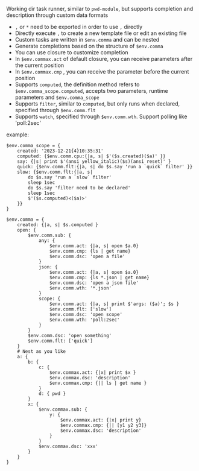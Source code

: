 Working dir task runner, similar to `pwd-module`, but supports completion and description through custom data formats
- `,` or `*` need to be exported in order to use `,` directly
- Directly execute `,` to create a new template file or edit an existing file
- Custom tasks are written in `$env.comma` and can be nested
- Generate completions based on the structure of `$env.comma`
- You can use closure to customize completion
- In `$env.commax.act` of default closure, you can receive parameters after the current position
- In `$env.commax.cmp` , you can receive the parameter before the current position
- Supports `computed`, the definition method refers to `$env.comma_scope.computed`, accepts two parameters, runtime parameters and `$env.comma_scope`
- Supports `filter`, similar to `computed`, but only runs when declared, specified through `$env.comm.flt`
- Supports `watch`, specified through `$env.comm.wth`. Support polling like 'poll:2sec'

example:
```
$env.comma_scope = {
    created: '2023-12-21{4}10:35:31'
    computed: {$env.comm.cpu:{|a, s| $'($s.created)($a)' }}
    say: {|s| print $'(ansi yellow_italic)($s)(ansi reset)' }
    quick: {$env.comm.flt:{|a, s| do $s.say 'run a `quick` filter' }}
    slow: {$env.comm.flt:{|a, s|
        do $s.say 'run a `slow` filter'
        sleep 1sec
        do $s.say 'filter need to be declared'
        sleep 1sec
        $'($s.computed)<($a)>'
    }}
}

$env.comma = {
    created: {|a, s| $s.computed }
    open: {
        $env.comm.sub: {
            any: {
                $env.comm.act: {|a, s| open $a.0}
                $env.comm.cmp: {ls | get name}
                $env.comm.dsc: 'open a file'
            }
            json: {
                $env.comm.act: {|a, s| open $a.0}
                $env.comm.cmp: {ls *.json | get name}
                $env.comm.dsc: 'open a json file'
                $env.comm.wth: '*.json'
            }
            scope: {
                $env.comm.act: {|a, s| print $'args: ($a)'; $s }
                $env.comm.flt: ['slow']
                $env.comm.dsc: 'open scope'
                $env.comm.wth: 'poll:2sec'
            }
        }
        $env.comm.dsc: 'open something'
        $env.comm.flt: ['quick']
    }
    # Nest as you like
    a: {
        b: {
            c: {
                $env.commax.act: {|x| print $x }
                $env.commax.dsc: 'description'
                $env.commax.cmp: {|| ls | get name }
            }
            d: { pwd }
        }
        x: {
            $env.commax.sub: {
                y: {
                    $env.commax.act: {|x| print y}
                    $env.commax.cmp: {|| [y1 y2 y3]}
                    $env.commax.dsc: 'description'
                }
            }
            $env.commax.dsc: 'xxx'
        }
    }
}

```
